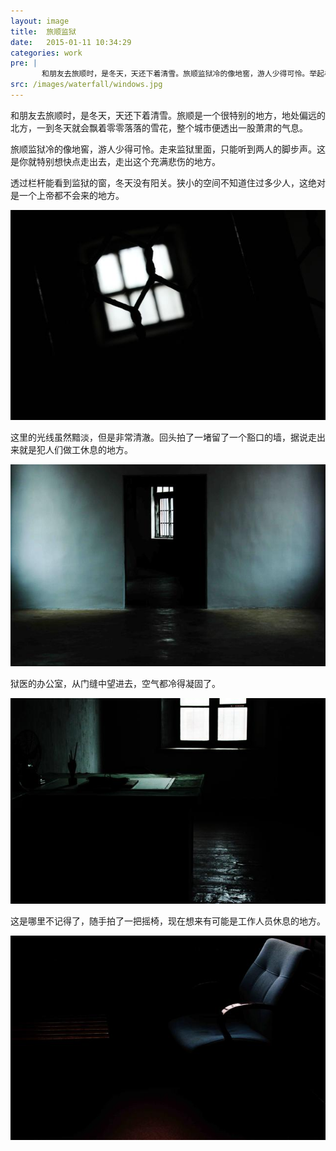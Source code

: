 ```yaml
---
layout: image
title:  旅顺监狱
date:   2015-01-11 10:34:29
categories: work
pre: | 
       和朋友去旅顺时，是冬天，天还下着清雪。旅顺监狱冷的像地窖，游人少得可怜。举起相机，发现处处都是故事。
src: /images/waterfall/windows.jpg
---
```


和朋友去旅顺时，是冬天，天还下着清雪。旅顺是一个很特别的地方，地处偏远的北方，一到冬天就会飘着零零落落的雪花，整个城市便透出一股萧肃的气息。

旅顺监狱冷的像地窖，游人少得可怜。走来监狱里面，只能听到两人的脚步声。这是你就特别想快点走出去，走出这个充满悲伤的地方。

透过栏杆能看到监狱的窗，冬天没有阳关。狭小的空间不知道住过多少人，这绝对是一个上帝都不会来的地方。

![](/images/windows.jpg)

这里的光线虽然黯淡，但是非常清澈。回头拍了一堵留了一个豁口的墙，据说走出来就是犯人们做工休息的地方。

![](/images/doors.jpg)

狱医的办公室，从门缝中望进去，空气都冷得凝固了。

![](/images/officeroom.jpg)

这是哪里不记得了，随手拍了一把摇椅，现在想来有可能是工作人员休息的地方。

![](/images/chair.jpg)

